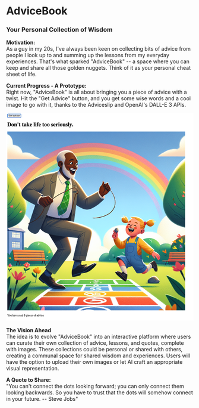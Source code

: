 # AdviceBook

### Your Personal Collection of Wisdom

**Motivation:**  
As a guy in my 20s, I've always been keen on collecting bits of advice from people I look up to and summing up the lessons from my everyday experiences. That's what sparked "AdviceBook" -- a space where you can keep and share all those golden nuggets. Think of it as your personal cheat sheet of life.

**Current Progress - A Prototype:**  
Right now, "AdviceBook" is all about bringing you a piece of advice with a twist. Hit the "Get Advice" button, and you get some wise words and a cool image to go with it, thanks to the Adviceslip and OpenAI's DALL-E 3 APIs.

![example_advice](example_advice.png)

**The Vision Ahead**  
The idea is to evolve "AdviceBook" into an interactive platform where users can curate their own collection of advice, lessons, and quotes, complete with images. These collections could be personal or shared with others, creating a communal space for shared wisdom and experiences. Users will have the option to upload their own images or let AI craft an appropriate visual representation.

**A Quote to Share:**  
"You can't connect the dots looking forward; you can only connect them looking backwards. So you have to trust that the dots will somehow connect in your future. -- Steve Jobs"
